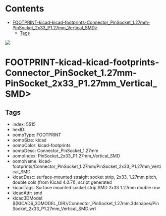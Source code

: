 



Contents
========

* [FOOTPRINT-kicad-kicad-footprints-Connector_PinSocket_1.27mm-PinSocket_2x33_P1.27mm_Vertical_SMD>](#footprint-kicad-kicad-footprints-connector_pinsocket_127mm-pinsocket_2x33_p127mm_vertical_smd)
	* [Tags](#tags)
  
![][im]
# FOOTPRINT-kicad-kicad-footprints-Connector_PinSocket_1.27mm-PinSocket_2x33_P1.27mm_Vertical_SMD>

## Tags

- index: 5515
- hexID: 
- oompType: FOOTPRINT
- oompSize: kicad
- oompColor: kicad-footprints
- oompDesc: Connector_PinSocket_1.27mm
- oompIndex: PinSocket_2x33_P1.27mm_Vertical_SMD
- oompName: kicad-footprints/Connector_PinSocket_1.27mm/PinSocket_2x33_P1.27mm_Vertical_SMD
- kicadDesc: surface-mounted straight socket strip, 2x33, 1.27mm pitch, double cols (from Kicad 4.0.7!), script generated
- kicadTags: Surface mounted socket strip SMD 2x33 1.27mm double row
- kicadAttr: smd
- kicad3DModel: ${KICAD6_3DMODEL_DIR}/Connector_PinSocket_1.27mm.3dshapes/PinSocket_2x33_P1.27mm_Vertical_SMD.wrl



[im]: image.png
